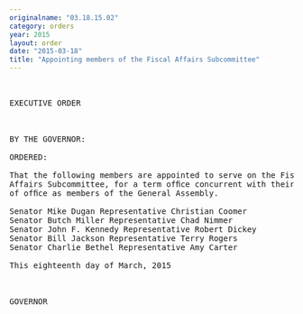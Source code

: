 ```yaml
---
originalname: "03.18.15.02"
category: orders
year: 2015
layout: order
date: "2015-03-18"
title: "Appointing members of the Fiscal Affairs Subcommittee"
---
```

<pre>
 

EXECUTIVE ORDER

 

BY THE GOVERNOR:

ORDERED:

That the following members are appointed to serve on the Fiscal
Affairs Subcommittee, for a term ofﬁce concurrent with their terms
of ofﬁce as members of the General Assembly.

Senator Mike Dugan Representative Christian Coomer
Senator Butch Miller Representative Chad Nimmer
Senator John F. Kennedy Representative Robert Dickey
Senator Bill Jackson Representative Terry Rogers
Senator Charlie Bethel Representative Amy Carter

This eighteenth day of March, 2015

     

GOVERNOR

 

 

</pre>
